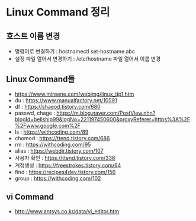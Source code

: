 # Linux Command 정리

## 호스트 이름 변경
- 명령어로 변경하기 : hostnamectl set-hostname abc
- 설정 파일 열어서 변경하기 : /etc/hostname 파일 열어서 이름 변경

## Linux Command들
- https://www.mireene.com/webimg/linux_tip1.htm
- du : https://www.manualfactory.net/10591
- df : https://shaeod.tistory.com/680
- passwd, chage : https://m.blog.naver.com/PostView.nhn?blogId=bellship99&logNo=221197450600&proxyReferer=https%3A%2F%2Fwww.google.com%2F
- ls : https://withcoding.com/89
- chomod : https://ttend.tistory.com/686
- rm : https://withcoding.com/95
- alias : https://webdir.tistory.com/107
- 사용자 확인 : https://ttend.tistory.com/336
- 계정생성 : https://freestrokes.tistory.com/64
- find : https://recipes4dev.tistory.com/156
- group : https://withcoding.com/102

## vi Command
- http://www.antsys.co.kr/data/vi_editor.htm

